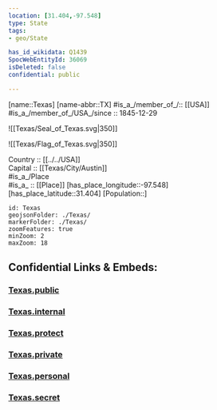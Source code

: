```yaml
---
location: [31.404,-97.548] 
type: State
tags:
- geo/State

has_id_wikidata: Q1439 
SpocWebEntityId: 36069
isDeleted: false
confidential: public

---
```

[name::Texas] 
[name-abbr::TX] 
#is_a_/member_of_/:: [[USA]]
#is_a_/member_of_/USA_/since :: 1845-12-29  


![[Texas/Seal_of_Texas.svg|350]] 

![[Texas/Flag_of_Texas.svg|350]] 


Country :: [[../../USA]]  
Capital :: [[Texas/City/Austin]]  
#is_a_/Place  
#is_a_ :: [[Place]] 
[has_place_longitude::-97.548] 
[has_place_latitude::31.404] 
[Population::] 



```leaflet
id: Texas
geojsonFolder: ./Texas/
markerFolder: ./Texas/
zoomFeatures: true 
minZoom: 2 
maxZoom: 18
```


## Confidential Links & Embeds: 

### [Texas.public](/_public/\Earth\Continent\America~North\USA\USA~MountainTexas.public.md) 

### [Texas.internal](/_internal/\Earth\Continent\America~North\USA\USA~MountainTexas.internal.md) 

### [Texas.protect](/_protect/\Earth\Continent\America~North\USA\USA~MountainTexas.protect.md) 

### [Texas.private](/_private/\Earth\Continent\America~North\USA\USA~MountainTexas.private.md) 

### [Texas.personal](/_personal/\Earth\Continent\America~North\USA\USA~MountainTexas.personal.md) 

### [Texas.secret](/_secret/\Earth\Continent\America~North\USA\USA~MountainTexas.secret.md)


